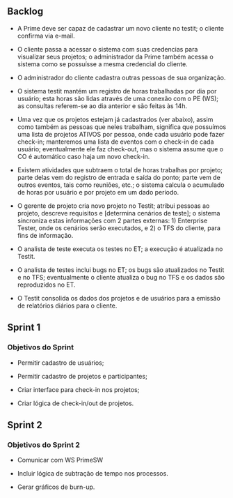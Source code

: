 ## Backlog ##

  * A Prime deve ser capaz de cadastrar um novo cliente no testit; o cliente confirma via e-mail.

  * O cliente passa a acessar o sistema com suas credencias para visualizar seus projetos; o administrador da Prime também acessa o sistema como se possuísse a mesma credencial do cliente.

  * O administrador do cliente cadastra outras pessoas de sua organização.

  * O sistema testit mantém um registro de horas trabalhadas por dia por usuário; esta horas são lidas através de uma conexão com o PE (WS); as consultas referem-se ao dia anterior e são feitas às 14h.
  
  * Uma vez que os projetos estejam já cadastrados (ver abaixo), assim como também as pessoas que neles trabalham, significa que  possuímos uma lista de projetos ATIVOS por pessoa, onde cada usuário pode fazer check-in; manteremos uma lista de eventos com o check-in de cada usuário; eventualmente ele faz check-out, mas o sistema assume que o CO é automático caso haja um novo check-in.

  * Existem atividades que subtraem o total de horas trabalhas por projeto; parte delas vem do registro de entrada e saída do ponto; parte vem de outros eventos, tais como reuniões, etc.; o sistema calcula o acumulado de horas por usuário e por projeto em um dado período.

  * O gerente de projeto cria novo projeto no Testit; atribui pessoas ao projeto, descreve requisitos e [determina cenários de teste]; o sistema sincroniza estas informações com 2 partes externas: 1) Enterprise Tester, onde os cenários serão executados, e 2) o TFS do cliente, para fins de informação.

  * O analista de teste executa os testes no ET; a execução é atualizada no Testit.

  * O analista de testes inclui bugs no ET; os bugs são atualizados no Testit e no TFS; eventualmente o cliente atualiza o bug no TFS e os dados são reproduzidos no ET.

  * O Testit consolida os dados dos projetos e de usuários para a emissão de relatórios diários para o cliente.
  
## Sprint 1 ##

### Objetivos do Sprint ###

  * Permitir cadastro de usuários;

  * Permitir cadastro de projetos e participantes;
  
  * Criar interface para check-in nos projetos;
  
  * Criar lógica de check-in/out de projetos.
  
## Sprint 2 ##

### Objetivos do Sprint 2 ###

  * Comunicar com WS PrimeSW
  
  * Incluir lógica de subtração de tempo nos processos.
  
  * Gerar gráficos de burn-up.
  
  